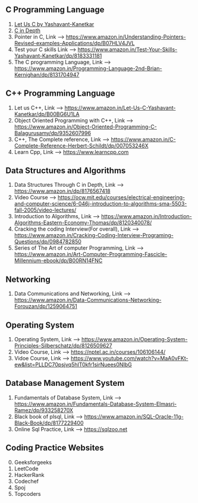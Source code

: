 C Programming Language
----------------------
1. [Let Us C by Yashavant-Kanetkar](https://www.amazon.in/Let-Us-16TH-Yashavant-Kanetkar/dp/9387284492)
2. [C in Depth](https://www.amazon.in/C-Depth-Deepali-Srivastava/dp/8183330487)
3. Pointer in C, Link --> https://www.amazon.in/Understanding-Pointers-Revised-examples-Applications/dp/B07HLV4JVL
4. Test your C skills Link --> https://www.amazon.in/Test-Your-Skills-Yashavant-Kanetkar/dp/8183331181
5. The C programming Language, Link --> https://www.amazon.in/Programming-Language-2nd-Brian-Kernighan/dp/8131704947 

C++ Programming Language
------------------------
1. Let us C++, Link --> https://www.amazon.in/Let-Us-C-Yashavant-Kanetkar/dp/B00BG6U1LA
2. Object Oriented Programming with C++, Link --> https://www.amazon.in/Object-Oriented-Programming-C-Balagurusamy/dp/9352607996
3. C++, The Complete reference, Link --> https://www.amazon.in/C-Complete-Reference-Herbert-Schildt/dp/007053246X
4. Learn Cpp, Link --> https://www.learncpp.com 

Data Structures and Algorithms
------------------------------
1. Data Structures Through C in Depth, Link --> https://www.amazon.in/dp/8176567418
2. Video Course --> https://ocw.mit.edu/courses/electrical-engineering-and-computer-science/6-046j-introduction-to-algorithms-sma-5503-fall-2005/video-lectures/
3. Introduction to Algorithms, Link --> https://www.amazon.in/Introduction-Algorithms-Eastern-Economy-Thomas/dp/8120340078/ 
4. Cracking the coding Interview(For overall), Link --> https://www.amazon.in/Cracking-Coding-Interview-Programing-Questions/dp/0984782850
5. Series of The Art of computer Programming, Link --> https://www.amazon.in/Art-Computer-Programming-Fascicle-Millennium-ebook/dp/B00RN14FNC

Networking
----------
1. Data Communications and Networking, Link --> https://www.amazon.in/Data-Communications-Networking-Forouzan/dp/1259064751

Operating System
----------------
1. Operating System,  Link --> https://www.amazon.in/Operating-System-Principles-Silberschatz/dp/8126509627
2. Video Course, Link --> https://nptel.ac.in/courses/106106144/
3. Vidoe Course, Link --> https://www.youtube.com/watch?v=MaA0vFKt-ew&list=PLLDC70psjvq5hIT0kfr1sirNuees0NIbG

Database Management System
--------------------------
1. Fundamentals of Database System, Link --> https://www.amazon.in/Fundamentals-Database-System-Elmasri-Ramez/dp/933258270X
2. Black book of plsql, Link --> https://www.amazon.in/SQL-Oracle-11g-Black-Book/dp/8177229400
3. Online Sql Practice, Link --> https://sqlzoo.net
 
Coding Practice Websites
---------------
0. Geeksforgeeks
1. LeetCode
2. HackerRank
3. Codechef
4. Spoj
5. Topcoders
